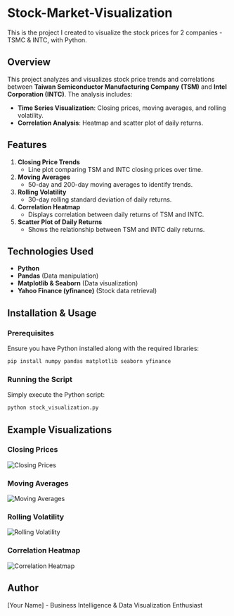 # Stock-Market-Visualization
This is the project I created to visualize the stock prices for 2 companies - TSMC &amp; INTC, with Python.

## Overview
This project analyzes and visualizes stock price trends and correlations between **Taiwan Semiconductor Manufacturing Company (TSM)** and **Intel Corporation (INTC)**. The analysis includes:

- **Time Series Visualization**: Closing prices, moving averages, and rolling volatility.
- **Correlation Analysis**: Heatmap and scatter plot of daily returns.

## Features
1. **Closing Price Trends**
   - Line plot comparing TSM and INTC closing prices over time.
2. **Moving Averages**
   - 50-day and 200-day moving averages to identify trends.
3. **Rolling Volatility**
   - 30-day rolling standard deviation of daily returns.
4. **Correlation Heatmap**
   - Displays correlation between daily returns of TSM and INTC.
5. **Scatter Plot of Daily Returns**
   - Shows the relationship between TSM and INTC daily returns.

## Technologies Used
- **Python**
- **Pandas** (Data manipulation)
- **Matplotlib & Seaborn** (Data visualization)
- **Yahoo Finance (yfinance)** (Stock data retrieval)

## Installation & Usage
### Prerequisites
Ensure you have Python installed along with the required libraries:
```bash
pip install numpy pandas matplotlib seaborn yfinance
```

### Running the Script
Simply execute the Python script:
```bash
python stock_visualization.py
```

## Example Visualizations
### Closing Prices
![Closing Prices](example_closing_prices.png)

### Moving Averages
![Moving Averages](example_moving_averages.png)

### Rolling Volatility
![Rolling Volatility](example_rolling_volatility.png)

### Correlation Heatmap
![Correlation Heatmap](example_correlation_heatmap.png)

## Author
[Your Name] - Business Intelligence & Data Visualization Enthusiast

